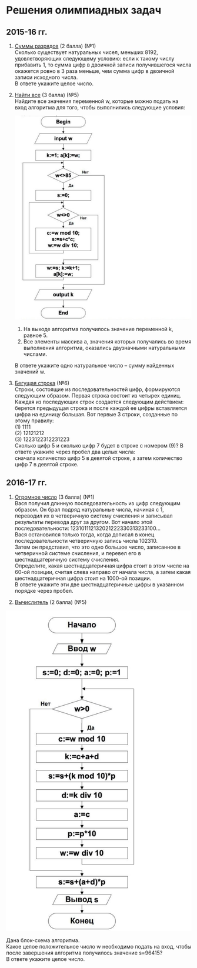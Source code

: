 # Решения олимпиадных задач

## 2015-16 гг.
1. [Суммы разрядов](15-16/1.py) (2 балла)  (№1)  
Сколько существует натуральных чисел, меньших 8192, удовлетворяющих следующему условию: если к такому числу
прибавить 1, то сумма цифр в двоичной записи получившегося числа окажется ровно в 3 раза меньше, чем сумма цифр в
двоичной записи исходного числа.  
В ответе укажите целое число.

5. [Найти все](15-16/5.py) (3 балла)  (№5)  
   Найдите все значения переменной w, которые можно подать на вход алгоритма для того, чтобы выполнились
следующие условия:  

   ![](5.jpg)  
   
   1. На выходе алгоритма получилось значение переменной k, равное 5.  
   2. Все элементы массива a, значения которых получались во время выполнения алгоритма, оказались двузначными
натуральными числами.  

   В ответе укажите одно натуральное число – сумму найденных значений w.
   
 6. [Бегущая строка](15-16/6.py)  (№6)  
   Строки, состоящие из последовательностей цифр, формируются следующим образом.  Первая строка состоит из четырех
единиц. Каждая из последующих строк создается следующим действием: берется предыдущая строка и после каждой ее
цифры вставляется цифра на единицу большая. Вот первые 3 строки, созданные по этому правилу:  
(1) 1111  
(2) 12121212  
(3) 1223122312231223  
Сколько цифр 5 и сколько цифр 7 будет в строке с номером (9)? В ответе укажите через пробел два целых числа:  
сначала количество цифр 5 в девятой строке, а затем количество цифр 7 в девятой строке.  

## 2016-17 гг.

1. [Огромное число](16-17/1.py) (3 балла)  (№1)  
  Вася получил длинную последовательность из цифр следующим образом. Он брал подряд натуральные числа, начиная с
1, переводил их в четверичную систему счисления и записывал результаты перевода друг за другом. Вот начало этой
последовательности:
123101112132021222330313233100…  
Вася остановился только тогда, когда дописал в конец последовательности четверичную запись числа 102310.  
Затем он представил, что это одно большое число, записанное в четверичной системе счисления, и перевел его в
шестнадцатеричную систему счисления.  
Определите, какая шестнадцатеричная цифра стоит в этом числе на 60-ой позиции, считая слева направо от начала
числа, а затем какая шестнадцатеричная цифра стоит на 1000-ой позиции.   
В ответе укажите эти две шестнадцатеричные
цифры в указанном порядке через пробел.

5. [Вычислитель](16-17/5.py) (2 балла) (№5)

![](16-17_5.jpg)

Дана блок-схема алгоритма.  
Какое целое положительное число w необходимо подать на вход, чтобы после завершения
алгоритма получилось значение s=96415?  
В ответе укажите целое число.


